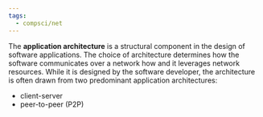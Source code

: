 ```yaml
---
tags:
  - compsci/net
---
```


The **application architecture** is a structural component in the design of software applications. The choice of architecture determines how the software communicates over a network how and it leverages network resources. While it is designed by the software developer, the architecture is often drawn from two predominant application architectures:
- client-server
- peer-to-peer (P2P)